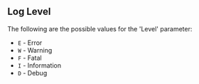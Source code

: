 ﻿## Log Level

The following are the possible values for the 'Level' parameter:

* `E` - Error
* `W` - Warning
* `F` - Fatal
* `I` - Information
* `D` - Debug

